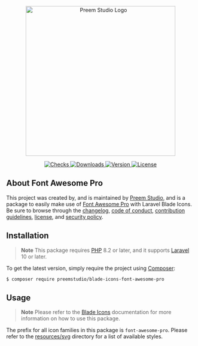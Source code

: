 <p align="center">
    <a href="https://preem.studio" target="_blank">
        <img src="https://raw.githubusercontent.com/PreemStudio/assets/main/logo-text.svg" width="400" alt="Preem Studio Logo" />
    </a>
</p>

<p align="center">
    <a href="https://github.com/PreemStudio/blade-icons-font-awesome-pro/actions">
        <img src="https://badge.sh/github/check-runs/PreemStudio/blade-icons-font-awesome-pro" alt="Checks" />
    </a>
    <a href="https://packagist.org/packages/preemstudio/blade-icons-font-awesome-pro">
        <img src="https://badge.sh/packagist/downloads/PreemStudio/blade-icons-font-awesome-pro" alt="Downloads" />
    </a>
    <a href="https://packagist.org/packages/preemstudio/blade-icons-font-awesome-pro">
        <img src="https://badge.sh/packagist/version/PreemStudio/blade-icons-font-awesome-pro" alt="Version" />
    </a>
    <a href="https://packagist.org/packages/preemstudio/blade-icons-font-awesome-pro">
        <img src="https://badge.sh/packagist/license/PreemStudio/blade-icons-font-awesome-pro" alt="License" />
    </a>
</p>

## About Font Awesome Pro

This project was created by, and is maintained by [Preem Studio](https://github.com/PreemStudio), and is a package to easily make use of [Font Awesome Pro](https://fontawesome.com/) with Laravel Blade Icons. Be sure to browse through the [changelog](CHANGELOG.md), [code of conduct](.github/CODE_OF_CONDUCT.md), [contribution guidelines](.github/CONTRIBUTING.md), [license](LICENSE), and [security policy](.github/SECURITY.md).

## Installation

> **Note**
> This package requires [PHP](https://www.php.net/) 8.2 or later, and it supports [Laravel](https://laravel.com/) 10 or later.

To get the latest version, simply require the project using [Composer](https://getcomposer.org/):

```bash
$ composer require preemstudio/blade-icons-font-awesome-pro
```

## Usage

> **Note**
> Please refer to the [Blade Icons](https://github.com/PreemStudio/blade-icons) documentation for more information on how to use this package.

The prefix for all icon families in this package is `font-awesome-pro`. Please refer to the [resources/svg](/resources/svg) directory for a list of available styles.

